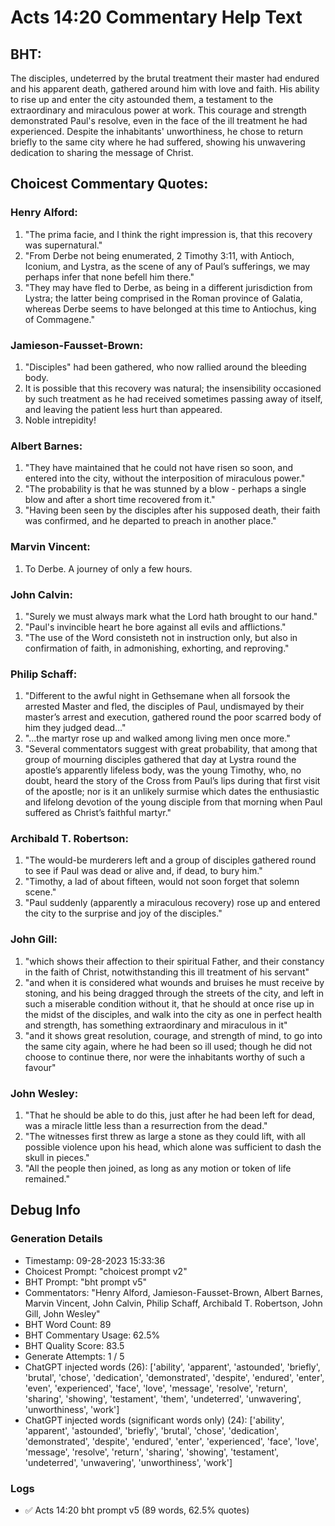 # Acts 14:20 Commentary Help Text

## BHT:
The disciples, undeterred by the brutal treatment their master had endured and his apparent death, gathered around him with love and faith. His ability to rise up and enter the city astounded them, a testament to the extraordinary and miraculous power at work. This courage and strength demonstrated Paul's resolve, even in the face of the ill treatment he had experienced. Despite the inhabitants' unworthiness, he chose to return briefly to the same city where he had suffered, showing his unwavering dedication to sharing the message of Christ.

## Choicest Commentary Quotes:
### Henry Alford:
1. "The prima facie, and I think the right impression is, that this recovery was supernatural."
2. "From Derbe not being enumerated, 2 Timothy 3:11, with Antioch, Iconium, and Lystra, as the scene of any of Paul’s sufferings, we may perhaps infer that none befell him there."
3. "They may have fled to Derbe, as being in a different jurisdiction from Lystra; the latter being comprised in the Roman province of Galatia, whereas Derbe seems to have belonged at this time to Antiochus, king of Commagene."

### Jamieson-Fausset-Brown:
1. "Disciples" had been gathered, who now rallied around the bleeding body.
2. It is possible that this recovery was natural; the insensibility occasioned by such treatment as he had received sometimes passing away of itself, and leaving the patient less hurt than appeared.
3. Noble intrepidity!

### Albert Barnes:
1. "They have maintained that he could not have risen so soon, and entered into the city, without the interposition of miraculous power."
2. "The probability is that he was stunned by a blow - perhaps a single blow and after a short time recovered from it."
3. "Having been seen by the disciples after his supposed death, their faith was confirmed, and he departed to preach in another place."

### Marvin Vincent:
1. To Derbe. A journey of only a few hours.

### John Calvin:
1. "Surely we must always mark what the Lord hath brought to our hand."
2. "Paul's invincible heart he bore against all evils and afflictions."
3. "The use of the Word consisteth not in instruction only, but also in confirmation of faith, in admonishing, exhorting, and reproving."

### Philip Schaff:
1. "Different to the awful night in Gethsemane when all forsook the arrested Master and fled, the disciples of Paul, undismayed by their master’s arrest and execution, gathered round the poor scarred body of him they judged dead..."
2. "...the martyr rose up and walked among living men once more."
3. "Several commentators suggest with great probability, that among that group of mourning disciples gathered that day at Lystra round the apostle’s apparently lifeless body, was the young Timothy, who, no doubt, heard the story of the Cross from Paul’s lips during that first visit of the apostle; nor is it an unlikely surmise which dates the enthusiastic and lifelong devotion of the young disciple from that morning when Paul suffered as Christ’s faithful martyr."

### Archibald T. Robertson:
1. "The would-be murderers left and a group of disciples gathered round to see if Paul was dead or alive and, if dead, to bury him."
2. "Timothy, a lad of about fifteen, would not soon forget that solemn scene."
3. "Paul suddenly (apparently a miraculous recovery) rose up and entered the city to the surprise and joy of the disciples."

### John Gill:
1. "which shows their affection to their spiritual Father, and their constancy in the faith of Christ, notwithstanding this ill treatment of his servant" 
2. "and when it is considered what wounds and bruises he must receive by stoning, and his being dragged through the streets of the city, and left in such a miserable condition without it, that he should at once rise up in the midst of the disciples, and walk into the city as one in perfect health and strength, has something extraordinary and miraculous in it"
3. "and it shows great resolution, courage, and strength of mind, to go into the same city again, where he had been so ill used; though he did not choose to continue there, nor were the inhabitants worthy of such a favour"

### John Wesley:
1. "That he should be able to do this, just after he had been left for dead, was a miracle little less than a resurrection from the dead."
2. "The witnesses first threw as large a stone as they could lift, with all possible violence upon his head, which alone was sufficient to dash the skull in pieces."
3. "All the people then joined, as long as any motion or token of life remained."


## Debug Info
### Generation Details
- Timestamp: 09-28-2023 15:33:36
- Choicest Prompt: "choicest prompt v2"
- BHT Prompt: "bht prompt v5"
- Commentators: "Henry Alford, Jamieson-Fausset-Brown, Albert Barnes, Marvin Vincent, John Calvin, Philip Schaff, Archibald T. Robertson, John Gill, John Wesley"
- BHT Word Count: 89
- BHT Commentary Usage: 62.5%
- BHT Quality Score: 83.5
- Generate Attempts: 1 / 5
- ChatGPT injected words (26):
	['ability', 'apparent', 'astounded', 'briefly', 'brutal', 'chose', 'dedication', 'demonstrated', 'despite', 'endured', 'enter', 'even', 'experienced', 'face', 'love', 'message', 'resolve', 'return', 'sharing', 'showing', 'testament', 'them', 'undeterred', 'unwavering', 'unworthiness', 'work']
- ChatGPT injected words (significant words only) (24):
	['ability', 'apparent', 'astounded', 'briefly', 'brutal', 'chose', 'dedication', 'demonstrated', 'despite', 'endured', 'enter', 'experienced', 'face', 'love', 'message', 'resolve', 'return', 'sharing', 'showing', 'testament', 'undeterred', 'unwavering', 'unworthiness', 'work']

### Logs
- ✅ Acts 14:20 bht prompt v5 (89 words, 62.5% quotes)